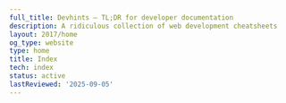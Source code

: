 ```yaml
---
full_title: Devhints — TL;DR for developer documentation
description: A ridiculous collection of web development cheatsheets
layout: 2017/home
og_type: website
type: home
title: Index
tech: index
status: active
lastReviewed: '2025-09-05'
---
```



